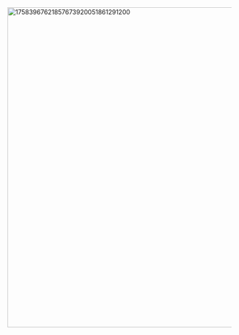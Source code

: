 <img width="720" height="720" alt="17583967621857673920051861291200" src="https://github.com/user-attachments/assets/2fd10d63-969a-4023-81eb-e36961fec0e6" />


